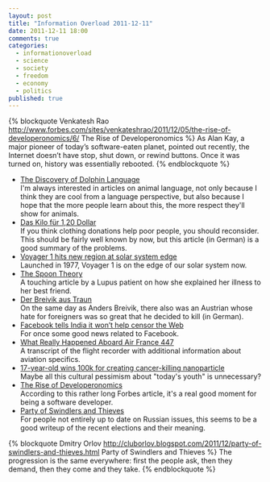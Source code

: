 ```yaml
---
layout: post
title: "Information Overload 2011-12-11"
date: 2011-12-11 18:00
comments: true
categories:
  - informationoverload
  - science
  - society
  - freedom
  - economy
  - politics
published: true
---
```

{% blockquote Venkatesh Rao http://www.forbes.com/sites/venkateshrao/2011/12/05/the-rise-of-developeronomics/6/ The Rise of Developeronomics %}
As Alan Kay, a major pioneer of today’s software-eaten planet, pointed out recently, the Internet doesn’t have stop, shut down, or rewind buttons. Once it was turned on, history was essentially rebooted.
{% endblockquote %}

* [The Discovery of Dolphin Language](http://wakeup-world.com//2011/11/28/the-discovery-of-dolphin-language/)<br>I'm always interested in articles on animal language, not only because I think they are cool from a language perspective, but also because I hope that the more people learn about this, the more respect they'll show for animals.
* [Das Kilo für 1,20 Dollar](http://www.zeit.de/2011/45/NDR-Reportage-Altkleider-Luege/komplettansicht)<br>If you think clothing donations help poor people, you should reconsider. This should be fairly well known by now, but this article (in German) is a good summary of the problems.
* [Voyager 1 hits new region at solar system edge](http://www.physorg.com/news/2011-12-voyager-region-solar-edge.html)<br>Launched in 1977, Voyager 1 is on the edge of our solar system now.
* [The Spoon Theory](http://www.butyoudontlooksick.com/articles/written-by-christine/the-spoon-theory-written-by-christine-miserandino/)<br>A touching article by a Lupus patient on how she explained her illness to her best friend.
* [Der Breivik aus Traun](http://www.stefanapfl.com/2011/12/07/der-breivik-aus-traun/)<br>On the same day as Anders Breivik, there also was an Austrian whose hate for foreigners was so great that he decided to kill (in German).
* [Facebook tells India it won’t help censor the Web](http://www.zdnet.com/blog/facebook/facebook-tells-india-it-wont-help-censor-the-web/5848)<br>For once some good news related to Facebook.
* [What Really Happened Aboard Air France 447](http://www.popularmechanics.com/technology/aviation/crashes/what-really-happened-aboard-air-france-447-6611877)<br>A transcript of the flight recorder with additional information about aviation specifics.
* [17-year-old wins 100k for creating cancer-killing nanoparticle](http://www.geek.com/articles/geek-cetera/17-year-old-wins-100k-for-creating-cancer-killing-nanoparticle-2011128/)<br>Maybe all this cultural pessimism about "today's youth" is unnecessary?
* [The Rise of Developeronomics](http://www.forbes.com/sites/venkateshrao/2011/12/05/the-rise-of-developeronomics/6/)<br>According to this rather long Forbes article, it's a real good moment for being a software developer.
* [Party of Swindlers and Thieves](http://cluborlov.blogspot.com/2011/12/party-of-swindlers-and-thieves.html)<br>For people not entirely up to date on Russian issues, this seems to be a good writeup of the recent elections and their meaning.

{% blockquote Dmitry Orlov http://cluborlov.blogspot.com/2011/12/party-of-swindlers-and-thieves.html Party of Swindlers and Thieves %}
The progression is the same everywhere: first the people ask, then they demand, then they come and they take.
{% endblockquote %}

